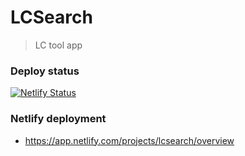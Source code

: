 # LCSearch

> LC tool app


### Deploy status

[![Netlify Status](https://api.netlify.com/api/v1/badges/295a2e48-2b07-41dd-ab88-d2ca62851a58/deploy-status)](https://app.netlify.com/projects/lcsearch/deploys)

### Netlify deployment

- https://app.netlify.com/projects/lcsearch/overview

